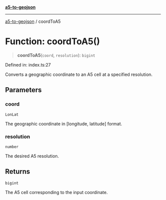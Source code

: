 [**a5-to-geojson**](../README.md)

***

[a5-to-geojson](../README.md) / coordToA5

# Function: coordToA5()

> **coordToA5**(`coord`, `resolution`): `bigint`

Defined in: index.ts:27

Converts a geographic coordinate to an A5 cell at a specified resolution.

## Parameters

### coord

`LonLat`

The geographic coordinate in [longitude, latitude] format.

### resolution

`number`

The desired A5 resolution.

## Returns

`bigint`

The A5 cell corresponding to the input coordinate.
